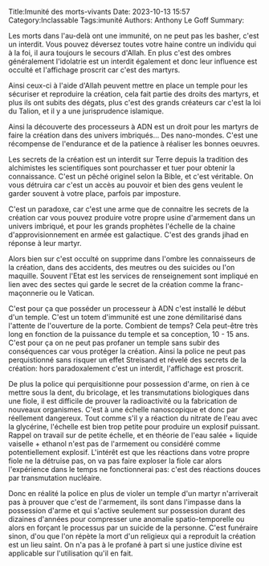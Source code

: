 Title:Imunité des morts-vivants
Date: 2023-10-13 15:57
Category:Inclassable
Tags:imunité
Authors: Anthony Le Goff
Summary:

Les morts dans l'au-delà ont une immunité, on ne peut pas les basher, c'est un interdit. Vous pouvez déversez toutes votre haine contre un individu qui à la foi, il aura toujours le secours d'Allah. En plus c'est des ombres généralement l'idolatrie est un interdit également et donc leur influence est occulté et l'affichage proscrit car c'est des martyrs.

Ainsi ceux-ci à l'aide d'Allah peuvent mettre en place un temple pour les sécuriser et reproduire la création, cela fait partie des droits des martyrs, et plus ils ont subits des dégats, plus c'est des grands créateurs car c'est la loi du Talion, et il y a une jurisprudence islamique.

Ainsi la découverte des processeurs à ADN est un droit pour les martyrs de faire la création dans des univers imbriqués... Des nano-mondes. C'est une récompense de l'endurance et de la patience à réaliser les bonnes oeuvres.

Les secrets de la création est un interdit sur Terre depuis la tradition des alchimistes les scientifiques sont pourchasser et tuer pour obtenir la connaissance. C'est un pêché originel selon la Bible, et c'est véritable. On vous détruira car c'est un accès au pouvoir et bien des gens veulent le garder souvent à votre place, parfois par imposture.

C'est un paradoxe, car c'est une arme que de connaitre les secrets de la création car vous pouvez produire votre propre usine d'armement dans un univers imbriqué, et pour les grands prophètes l'échelle de la chaine d'approvisionnement en armée est galactique. C'est des grands jihad en réponse à leur martyr. 

Alors bien sur c'est occulté on supprime dans l'ombre les connaisseurs de la création, dans des accidents, des meutres ou des suicides ou l'on maquille. Souvent l'Etat est les services de renseignement sont impliqué en lien avec des sectes qui garde le secret de la création comme la franc-maçonnerie ou le Vatican.

C'est pour ça que posséder un processeur à ADN c'est installé le début d'un temple. C'est un totem d'immunité est une zone démilitarisé dans l'attente de l'ouverture de la porte. Combient de temps? Cela peut-être très long en fonction de la puissance du temple et sa conception, 10 - 15 ans. C'est pour ça on ne peut pas profaner un temple sans subir des conséquences car vous protéger la création. Ainsi la police ne peut pas perquistionné sans risquer un effet Streisand et révelé des secrets de la création: hors paradoxalement c'est un interdit, l'affichage est proscrit. 

De plus la police qui perquisitionne pour possession d'arme, on rien à ce mettre sous la dent, du bricolage, et les transmutations biologiques dans une fiole, il est difficile de prouver la radioactivité ou la fabrication de nouveaux organismes. C'est à une échelle nanoscopique et donc par réellement dangereux. Tout comme s'il y a réaction du nitrate de l'eau avec la glycérine, l'échelle est bien trop petite pour produire un explosif puissant. Rappel on travail sur de petite échelle, et en théorie de l'eau salée + liquide vaiselle + ethanol n'est pas de l'armement ou considéré comme potentiellement explosif. L'intérêt est que les réactions dans votre propre fiole ne la détruise pas, on va pas faire exploser la fiole car alors l'expérience dans le temps ne fonctionnerai pas: c'est des réactions douces par transmutation nucléaire.

Donc en réalité la police en plus de violer un temple d'un martyr n'arriverait pas à prouver que c'est de l'armement, ils sont dans l'impasse dans la possession d'arme et qui s'active seulement sur possession durant des dizaines d'années pour compresser une anomalie spatio-temporelle ou alors en forçant le processus par un suicide de la personne. C'est funéraire sinon, d'ou que l'on répète la mort d'un religieux qui a reproduit la création est un lieu saint. On n'a pas à le profané à part si une justice divine est applicable sur l'utilisation qu'il en fait. 

